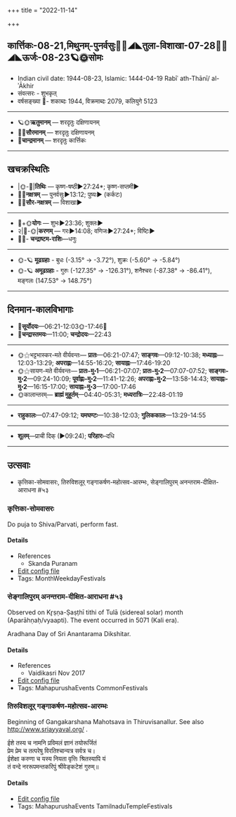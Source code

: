 +++
title = "2022-11-14"

+++
## कार्त्तिकः-08-21,मिथुनम्-पुनर्वसुः🌛🌌◢◣तुला-विशाखा-07-28🌌🌞◢◣ऊर्जः-08-23🪐🌞सोमः
- Indian civil date: 1944-08-23, Islamic: 1444-04-19 Rabīʿ ath-Thānī/ al-ʾĀkhir
- संवत्सरः - शुभकृत्
- वर्षसङ्ख्या 🌛- शकाब्दः 1944, विक्रमाब्दः 2079, कलियुगे 5123
___________________
- 🪐🌞**ऋतुमानम्** — शरदृतुः दक्षिणायनम्
- 🌌🌞**सौरमानम्** — शरदृतुः दक्षिणायनम्
- 🌛**चान्द्रमानम्** — शरदृतुः कार्त्तिकः
___________________


## खचक्रस्थितिः
- |🌞-🌛|**तिथिः** — कृष्ण-षष्ठी►27:24*; कृष्ण-सप्तमी►  
- 🌌🌛**नक्षत्रम्** — पुनर्वसुः►13:12; पुष्यः► (कर्कटः)  
- 🌌🌞**सौर-नक्षत्रम्** — विशाखा►  
___________________
- 🌛+🌞**योगः** — शुभः►23:36; शुक्लः►  
- २|🌛-🌞|**करणम्** — गरः►14:08; वणिजः►27:24*; विष्टिः►  
- 🌌🌛- **चन्द्राष्टम-राशिः**—धनुः  
___________________
- 🌞-🪐 **मूढग्रहाः** - बुधः (-3.15° → -3.72°), शुक्रः (-5.60° → -5.84°)
- 🌞-🪐 **अमूढग्रहाः** - गुरुः (-127.35° → -126.31°), शनैश्चरः (-87.38° → -86.41°), मङ्गलः (147.53° → 148.75°)
___________________


## दिनमान-कालविभागाः
- 🌅**सूर्योदयः**—06:21-12:03🌞️-17:46🌇  
- 🌛**चन्द्रास्तमयः**—11:00; **चन्द्रोदयः**—22:43  
___________________
- 🌞⚝भट्टभास्कर-मते वीर्यवन्तः— **प्रातः**—06:21-07:47; **साङ्गवः**—09:12-10:38; **मध्याह्नः**—12:03-13:29; **अपराह्णः**—14:55-16:20; **सायाह्नः**—17:46-19:20  
- 🌞⚝सायण-मते वीर्यवन्तः— **प्रातः-मु॰1**—06:21-07:07; **प्रातः-मु॰2**—07:07-07:52; **साङ्गवः-मु॰2**—09:24-10:09; **पूर्वाह्णः-मु॰2**—11:41-12:26; **अपराह्णः-मु॰2**—13:58-14:43; **सायाह्नः-मु॰2**—16:15-17:00; **सायाह्नः-मु॰3**—17:00-17:46  
- 🌞कालान्तरम्— **ब्राह्मं मुहूर्तम्**—04:40-05:31; **मध्यरात्रिः**—22:48-01:19  
___________________
- **राहुकालः**—07:47-09:12; **यमघण्टः**—10:38-12:03; **गुलिककालः**—13:29-14:55  
___________________
- **शूलम्**—प्राची दिक् (►09:24); **परिहारः**–दधि  
___________________

## उत्सवाः
- कृत्तिका-सोमवासरः, तिरुविशलूर् गङ्गाकर्षण-महोत्सव-आरम्भः, सेङ्गालिपुरम् अनन्तराम-दीक्षित-आराधना #५३
### कृत्तिका-सोमवासरः



Do puja to Shiva/Parvati, perform fast.

#### Details
- References
  - Skanda Puranam
- [Edit config file](https://github.com/jyotisham/adyatithi/blob/master/devatA/shaiva/description_only/kRttikA~sOmavAsaraH.toml)
- Tags: MonthWeekdayFestivals


### सेङ्गालिपुरम् अनन्तराम-दीक्षित-आराधना #५३

Observed on Kr̥ṣṇa-Ṣaṣṭhī tithi of Tulā (sidereal solar) month (Aparāhṇaḥ/vyaapti). The event occurred in 5071 (Kali era).  


Aradhana Day of Sri Anantarama Dikshitar.

#### Details
- References
  - Vaidikasri Nov 2017
- [Edit config file](https://github.com/jyotisham/adyatithi/blob/master/mahApuruSha/smArta-misc/sidereal_solar_month/tithi/07/21/sEGgAlipuram_anantarAma-dIkSita-ArAdhanA.toml)
- Tags: MahapurushaEvents CommonFestivals


### तिरुविशलूर् गङ्गाकर्षण-महोत्सव-आरम्भः



Beginning of Gangakarshana Mahotsava in Thiruvisanallur. See also http://www.sriayyaval.org/ .

ईशे तस्य च नामनि प्रविमलं ज्ञानं तयोरूर्जितं  
प्रेम प्रेम च तत्परेषु विरतिश्चान्यत्र सर्वत्र च।  
ईशेक्षा करुणा च यस्य नियता वृत्तिः श्रितस्यापि यं  
तं वन्दे नररूपमन्तकरिपुं श्रीवेङ्कटेशं गुरुम्॥



#### Details
- [Edit config file](https://github.com/jyotisham/adyatithi/blob/master/temples/Tamil/relative_event/tiruvizalUr_gaGgAkarSaNa-mahOtsava-samApanam/offset__-9/tiruvizalUr_gaGgAkarSaNa-mahOtsava-ArambhaH.toml)
- Tags: MahapurushaEvents TamilnaduTempleFestivals


